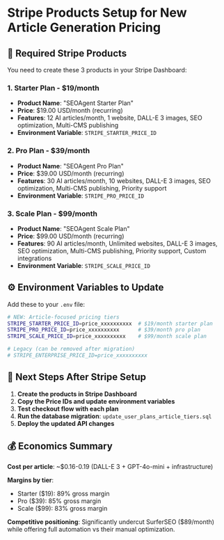 # Stripe Products Setup for New Article Generation Pricing

## 🎯 **Required Stripe Products**

You need to create these 3 products in your Stripe Dashboard:

### 1. **Starter Plan - $19/month**
- **Product Name**: "SEOAgent Starter Plan"
- **Price**: $19.00 USD/month (recurring)
- **Features**: 12 AI articles/month, 1 website, DALL-E 3 images, SEO optimization, Multi-CMS publishing
- **Environment Variable**: `STRIPE_STARTER_PRICE_ID`

### 2. **Pro Plan - $39/month**
- **Product Name**: "SEOAgent Pro Plan"
- **Price**: $39.00 USD/month (recurring)
- **Features**: 30 AI articles/month, 10 websites, DALL-E 3 images, SEO optimization, Multi-CMS publishing, Priority support
- **Environment Variable**: `STRIPE_PRO_PRICE_ID`

### 3. **Scale Plan - $99/month**
- **Product Name**: "SEOAgent Scale Plan"
- **Price**: $99.00 USD/month (recurring)
- **Features**: 90 AI articles/month, Unlimited websites, DALL-E 3 images, SEO optimization, Multi-CMS publishing, Priority support, Custom integrations
- **Environment Variable**: `STRIPE_SCALE_PRICE_ID`

## ⚙️ **Environment Variables to Update**

Add these to your `.env` file:

```bash
# NEW: Article-focused pricing tiers
STRIPE_STARTER_PRICE_ID=price_xxxxxxxxxx  # $19/month starter plan
STRIPE_PRO_PRICE_ID=price_xxxxxxxxxx      # $39/month pro plan
STRIPE_SCALE_PRICE_ID=price_xxxxxxxxxx    # $99/month scale plan

# Legacy (can be removed after migration)
# STRIPE_ENTERPRISE_PRICE_ID=price_xxxxxxxxxx
```

## 🚀 **Next Steps After Stripe Setup**

1. **Create the products in Stripe Dashboard**
2. **Copy the Price IDs and update environment variables**
3. **Test checkout flow with each plan**
4. **Run the database migration**: `update_user_plans_article_tiers.sql`
5. **Deploy the updated API changes**

## 💰 **Economics Summary**

**Cost per article**: ~$0.16-0.19 (DALL-E 3 + GPT-4o-mini + infrastructure)

**Margins by tier**:
- Starter ($19): 89% gross margin
- Pro ($39): 85% gross margin
- Scale ($99): 83% gross margin

**Competitive positioning**: Significantly undercut SurferSEO ($89/month) while offering full automation vs their manual optimization.